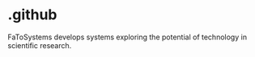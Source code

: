 # .github
FaToSystems develops systems exploring the potential of technology in scientific research.
